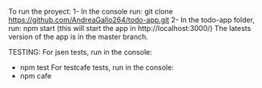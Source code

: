 To run the proyect:
1- In the console run: git clone https://github.com/AndreaGallo264/todo-app.git
2- In the todo-app folder, run: npm start (this will start the app in http://localhost:3000/) The latests version of the app is in the master branch.

TESTING:
For jsen tests, run in the console:

- npm test
  For testcafe tests, run in the console:
- npm cafe
